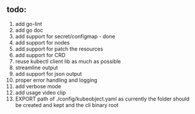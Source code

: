 ## todo:

1. add go-lint
2. add go doc
3. add support for secret/configmap - done
4. add support for nodes
5. add support for patch the resources
6. add support for CRD
7. reuse kubectl client lib as much as possible
8. streamline output
9. add support for json output
10. proper error handling and logging
11. add verbose mode
12. add usage video clip
13. EXPORT path of ./config/kubeobject.yaml as currently the folder should be created and kept and the cli binary root